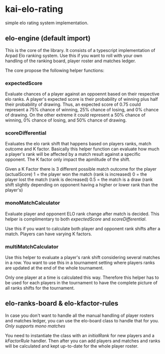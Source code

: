 # kai-elo-rating
simple elo rating system implementation.

## elo-engine (default import)
This is the core of the library. It consists of a typescript implementation of Arpad Elo ranking system. Use this if you want to roll with your own handling of the ranking board, player roster and matches ledger.

The core propose the following helper functions:
### expectedScore
Evaluate chances of a player against an oppoennt based on their respective elo ranks. 
A player's expected score is their probability of winning plus half their probability of drawing. Thus, an expected score of 0.75 could represent a 75% chance of winning, 25% chance of losing, and 0% chance of drawing. On the other extreme it could represent a 50% chance of winning, 0% chance of losing, and 50% chance of drawing.

### scoreDifferential
Evaluates the elo rank shift that happens based on players ranks, match outcome and K factor. Basically this helper function can evaluate how much a player's rank will be affected by a match result against a specific opponent. The K factor only impact the apmlitude of the shift.

Given a K Factor there is 3 different possible match outcome for the player (actualScore)
1 = the player won the match (rank is increased)
0 = the player lost the match (rank is decreased)
0.5 = the match is a draw (rank shift slightly depending on opponent having a higher or lower rank than the player's)

### monoMatchCalculator
Evaluate player and opponent ELO rank change after match is decided. This helper is complimentary to both *expectedScore* and *scoreDifferential*.

Use this if you want to calculate both player and opponent rank shifts after a match. Players can have varying K factors.

### multiMatchCalculator
Use this helper to evaluate a player's rank shift considering several matches in a row. You want to use this in a tournament setting where players ranks are updated at the end of the whole tournament.

Only one player at a time is calculated this way. Therefore this helper has to be used for each players in the tournament to have the complete picture of all ranks shifts for the tournament.

## elo-ranks-board & elo-kfactor-rules
In case you don't want to handle all the manual handling of player rosters and matches ledger, you can use the elo-board class to handle that for you.
*Only supports mono matches*

You need to instantiate the class with an *initialRank* for new players and a *kFactorRule* handler. Then after you can add players and matches and ranks will be calculated and kept up-to-date for the whole player roster. 